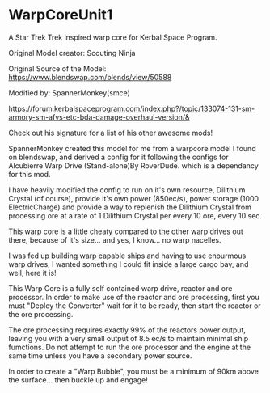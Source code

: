 # WarpCoreUnit1
A Star Trek Trek inspired warp core for Kerbal Space Program.

Original Model creator: Scouting Ninja

Original Source of the Model: https://www.blendswap.com/blends/view/50588

Modified by: SpannerMonkey(smce)

https://forum.kerbalspaceprogram.com/index.php?/topic/133074-131-sm-armory-sm-afvs-etc-bda-damage-overhaul-version/&

Check out his signature for a list of his other awesome mods!

SpannerMonkey created this model for me from a warpcore model I found on blendswap, and derived a config for it following the configs for Alcubierre Warp Drive (Stand-alone)By RoverDude. which is a dependancy for this mod.

I have heavily modified the config to run on it's own resource, Dilithium Crystal (of course), provide it's own power (850ec/s), power storage (1000 ElectricCharge) and provide a way to replenish the Dilithium Crystal from processing ore at a rate of 1 Dilithium Crystal per every 10 ore, every 10 sec.

This warp core is a little cheaty compared to the other warp drives out there, because of it's size... and yes, I know... no warp nacelles. 

I was fed up building warp capable ships and having to use enourmous warp drives, I wanted something I could fit inside a large cargo bay, and well, here it is!

This Warp Core is a fully self contained warp drive, reactor and ore processor. In order to make use of the reactor and ore processing, first you must "Deploy the Converter" wait for it to be ready, then start the reactor or the ore processing.

The ore processing requires exactly 99% of the reactors power output, leaving you with a very small output of 8.5 ec/s to maintain minimal ship fumctions. Do not attempt to run the ore processor and the engine at the same time unless you have a secondary power source.

In order to create a "Warp Bubble", you must be a minimum of 90km above the surface... then buckle up and engage!
